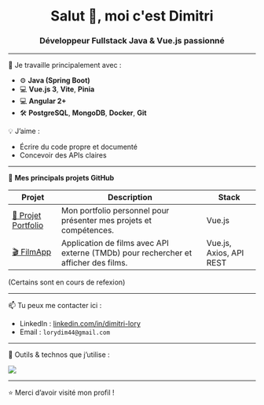 <h1 align="center">Salut 👋, moi c'est Dimitri</h1>
<h3 align="center">Développeur Fullstack Java & Vue.js passionné</h3>

---

🌱 Je travaille principalement avec :
- ⚙️ **Java (Spring Boot)**
- 💻 **Vue.js 3**, **Vite**, **Pinia**
- 💻 **Angular 2+**
- 🛠️ **PostgreSQL**, **MongoDB**, **Docker**, **Git**

💡 J’aime :
- Écrire du code propre et documenté
- Concevoir des APIs claires

---

📁 **Mes principals projets GitHub**

| Projet | Description | Stack |
|--------|-------------|-------|
| [🚀 Projet Portfolio](https://github.com/dimitrilory44/ProjetPortfolio) | Mon portfolio personnel pour présenter mes projets et compétences. | Vue.js |
| [🎬 FilmApp](https://github.com/dimitrilory44/FilmApp) | Application de films avec API externe (TMDb) pour rechercher et afficher des films. | Vue.js, Axios, API REST |

(Certains sont en cours de refexion)

---

📫 Tu peux me contacter ici :
- LinkedIn : [linkedin.com/in/dimitri-lory](https://www.linkedin.com/in/dimitri-lory/)
- Email : `lorydim44@gmail.com`

---

🧰 Outils & technos que j’utilise :

<p align="left">
  <img src="https://skillicons.dev/icons?i=java,spring,vue,angular,js,ts,postgres,docker,git,github,vscode" />
</p>

---

⭐️ Merci d’avoir visité mon profil !

